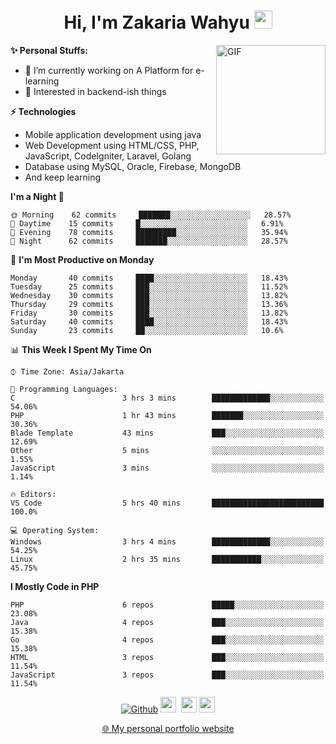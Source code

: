 <h1 align="center">Hi, I'm Zakaria Wahyu <img src="https://github.com/TheDudeThatCode/TheDudeThatCode/blob/master/Assets/Hi.gif" width="29px"></h1>

<img align="right" alt="GIF" height="175px" src="https://www.nayakapratama.co.id/wp-content/uploads/2019/07/Website-Maintenance.gif" />

**✨ Personal Stuffs:**
- 🔭 I’m currently working on A Platform for e-learning 
- 🌱 Interested in backend-ish things

**⚡ Technologies**
- Mobile application development using java
- Web Development using HTML/CSS, PHP, JavaScript, CodeIgniter, Laravel, Golang
- Database using MySQL, Oracle, Firebase, MongoDB
- And keep learning

<!--START_SECTION:waka-->
**I'm a Night 🦉** 

```text
🌞 Morning    62 commits     ███████░░░░░░░░░░░░░░░░░░   28.57% 
🌆 Daytime    15 commits     █░░░░░░░░░░░░░░░░░░░░░░░░   6.91% 
🌃 Evening    78 commits     █████████░░░░░░░░░░░░░░░░   35.94% 
🌙 Night      62 commits     ███████░░░░░░░░░░░░░░░░░░   28.57%

```
📅 **I'm Most Productive on Monday** 

```text
Monday       40 commits     ████░░░░░░░░░░░░░░░░░░░░░   18.43% 
Tuesday      25 commits     ███░░░░░░░░░░░░░░░░░░░░░░   11.52% 
Wednesday    30 commits     ███░░░░░░░░░░░░░░░░░░░░░░   13.82% 
Thursday     29 commits     ███░░░░░░░░░░░░░░░░░░░░░░   13.36% 
Friday       30 commits     ███░░░░░░░░░░░░░░░░░░░░░░   13.82% 
Saturday     40 commits     ████░░░░░░░░░░░░░░░░░░░░░   18.43% 
Sunday       23 commits     ██░░░░░░░░░░░░░░░░░░░░░░░   10.6%

```


📊 **This Week I Spent My Time On** 

```text
⌚︎ Time Zone: Asia/Jakarta

💬 Programming Languages: 
C                        3 hrs 3 mins        █████████████░░░░░░░░░░░░   54.06% 
PHP                      1 hr 43 mins        ███████░░░░░░░░░░░░░░░░░░   30.36% 
Blade Template           43 mins             ███░░░░░░░░░░░░░░░░░░░░░░   12.69% 
Other                    5 mins              ░░░░░░░░░░░░░░░░░░░░░░░░░   1.55% 
JavaScript               3 mins              ░░░░░░░░░░░░░░░░░░░░░░░░░   1.14%

🔥 Editors: 
VS Code                  5 hrs 40 mins       █████████████████████████   100.0%

💻 Operating System: 
Windows                  3 hrs 4 mins        █████████████░░░░░░░░░░░░   54.25% 
Linux                    2 hrs 35 mins       ███████████░░░░░░░░░░░░░░   45.75%

```

**I Mostly Code in PHP** 

```text
PHP                      6 repos             █████░░░░░░░░░░░░░░░░░░░░   23.08% 
Java                     4 repos             ███░░░░░░░░░░░░░░░░░░░░░░   15.38% 
Go                       4 repos             ███░░░░░░░░░░░░░░░░░░░░░░   15.38% 
HTML                     3 repos             ███░░░░░░░░░░░░░░░░░░░░░░   11.54% 
JavaScript               3 repos             ███░░░░░░░░░░░░░░░░░░░░░░   11.54%

```



<!--END_SECTION:waka-->

<p align="center">
<a href="https://github.com/zakariawahyu" target="_blank"><img alt="Github" src="https://img.shields.io/badge/GitHub-%2312100E.svg?&style=for-the-badge&logo=Github&logoColor=white" /></a>
<a href="https://www.twitter.com/_zakariawahyu"><img src="https://img.shields.io/badge/twitter-%231DA1F2.svg?&style=for-the-badge&logo=twitter&logoColor=white" height=25></a> 
<a href="https://www.linkedin.com/in/zakariawahyu"><img src="https://img.shields.io/badge/linkedin-%230077B5.svg?&style=for-the-badge&logo=linkedin&logoColor=white" height=25></a> 
<a href="https://www.instagram.com/_zakariawahyu"><img src="https://img.shields.io/badge/instagram-%23E4405F.svg?&style=for-the-badge&logo=instagram&logoColor=white" height=25></a></p>
<p align="center"><a href="https://www.zakariawahyu.site">🌐 My personal portfolio website</a></p>

